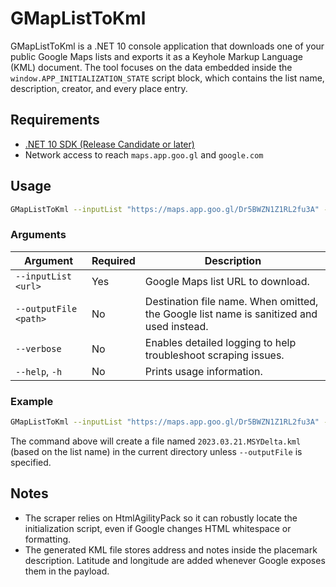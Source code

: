 # GMapListToKml

GMapListToKml is a .NET 10 console application that downloads one of your public Google Maps lists and exports it as a Keyhole Markup Language (KML) document. The tool focuses on the data embedded inside the `window.APP_INITIALIZATION_STATE` script block, which contains the list name, description, creator, and every place entry.

## Requirements

* [.NET 10 SDK (Release Candidate or later)](https://dotnet.microsoft.com/)
* Network access to reach `maps.app.goo.gl` and `google.com`

## Usage

```bash
GMapListToKml --inputList "https://maps.app.goo.gl/Dr5BWZN1Z1RL2fu3A" --outputFile "2023.03.21.MSYDelta.kml"
```

### Arguments

| Argument | Required | Description |
|----------|----------|-------------|
| `--inputList <url>` | Yes | Google Maps list URL to download. |
| `--outputFile <path>` | No  | Destination file name. When omitted, the Google list name is sanitized and used instead. |
| `--verbose` | No | Enables detailed logging to help troubleshoot scraping issues. |
| `--help`, `-h` | No | Prints usage information. |

### Example

```bash
GMapListToKml --inputList "https://maps.app.goo.gl/Dr5BWZN1Z1RL2fu3A" --verbose
```

The command above will create a file named `2023.03.21.MSYDelta.kml` (based on the list name) in the current directory unless `--outputFile` is specified.

## Notes

* The scraper relies on HtmlAgilityPack so it can robustly locate the initialization script, even if Google changes HTML whitespace or formatting.
* The generated KML file stores address and notes inside the placemark description. Latitude and longitude are added whenever Google exposes them in the payload.
